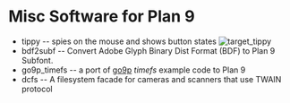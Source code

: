 Misc Software for Plan 9
========================

* tippy -- spies on the mouse and shows button states ![target_tippy](https://user-images.githubusercontent.com/616755/132244660-7bba3f85-d8b4-4c32-a385-505c51ca7c8d.gif)
* bdf2subf -- Convert Adobe Glyph Binary Dist Format (BDF) to Plan 9 Subfont.
* go9p_timefs -- a port of [go9p](https://code.google.com/p/go9p "go9p") *timefs* example code to Plan 9
* dcfs -- A filesystem facade for cameras and scanners that use TWAIN protocol

